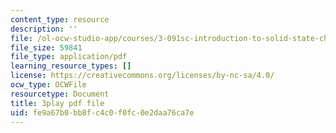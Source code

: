 ```yaml
---
content_type: resource
description: ''
file: /ol-ocw-studio-app/courses/3-091sc-introduction-to-solid-state-chemistry-fall-2010/fe9a67b0bb8fc4c0f0fc0e2daa76ca7e_c_4dDw7iLn8.pdf
file_size: 59841
file_type: application/pdf
learning_resource_types: []
license: https://creativecommons.org/licenses/by-nc-sa/4.0/
ocw_type: OCWFile
resourcetype: Document
title: 3play pdf file
uid: fe9a67b0-bb8f-c4c0-f0fc-0e2daa76ca7e
---
```

